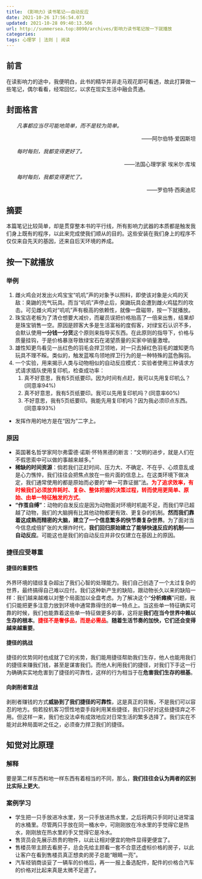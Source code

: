 ```yaml
---
title: 《影响力》读书笔记——自动反应
date: 2021-10-26 17:56:54.073
updated: 2021-10-28 09:40:13.506
url: http://summersea.top:8090/archives/影响力读书笔记按一下就播放
categories: 
tags: 心理学 | 法则 | 阅读
---
```


## 前言


在读影响力的途中，我便明白，此书的精华并非走马观花即可看透，故此打算做一些笔记，偶尔看看，经常回忆，以求在现实生活中融会贯通。


## 封面格言
<p style="text-indent:2em;font-style:oblique">凡事都应当尽可能地简单，而不是较为简单。
<p align="right">——阿尔伯特·爱因斯坦</p>

<p style="text-indent:2em;font-style:oblique">每时每刻，我都变得更好了。
<p align="right">——法国心理学家 埃米尔·库埃</p>

<p style="text-indent:2em;font-style:oblique">每时每刻，我都变得更忙了。
<p align="right">——罗伯特·西奥迪尼</p>


## 摘要

本篇笔记比较简单，却是贯穿整本书的平行线，所有影响力武器的本质都是触发我们身上既有的程序，以此来完成使我们顺从的目的。这些安装在我们身上的程序不仅仅来自先天的基因，还来自后天环境的养成。


## 按一下就播放

### 举例
1. 雌火鸡会对发出火鸡宝宝“叽叽”声的对象予以照料，即使该对象是火鸡的天敌：臭鼬的充气玩具。而当“叽叽”声停止后，臭鼬玩具会遭到雌火鸡猛烈的攻击。可见雌火鸡对“叽叽”声有极高的依赖性，就像一盘磁带，按一下就播放。
2. 珠宝店老板为了清仓想要大减价，而雇员误把价格抬高了一倍来出售，结果却是珠宝销售一空。原因是顾客大多是生活富裕的度假客，对绿宝石认识不多，会默认使用**一分钱一分货**这个原则来指导买东西。在此原则的指导下，价格与质量挂钩，于是价格暴涨导致绿宝石在渴望质量的买家中销量激增。
3. 雄性知更鸟看见一丛红色的羽毛会捍卫领地，对一只去掉红色羽毛的雄知更鸟玩具不理不睬。类似的，触发蓝喉鸟领地捍卫行为的是一种特殊的蓝色胸羽。
4. 一个实验，用来揭示人类与动物相似的自动反应模式：实验者使用三种请求方式请求插队使用复印机，检查成功率：
	1. 真不好意思，我有5页纸要印。因为时间有点赶，我可以先用复印机么？(同意率94%)
	2. 真不好意思，我有5页纸要印。我可以先用复印机吗？(同意率60%)
	3. 不好意思，我有5页纸要印。我能先用复印机吗？因为我必须印点东西。(同意率93%)

- 发挥作用的地方是在“因为”二字上。







### 原因
- 英国著名哲学家阿尔弗雷德·诺斯·怀特黑德的断言：“文明的进步，就是人们在不假思索中可以做的事越来越多。”
- **稀缺的时间资源**：倘若我们正赶时间、压力大、不确定、不在乎、心烦意乱或是心力憔悴，我们往往会把焦点放在一些片面的信息上。在这类环境下做决定，我们通常使用的都是原始而必要的“单一可靠证据”法。**<font style="color:red">为了追求效率，有时候我们必须放弃耗时、复杂、整体把握的决策过程，转而使用更简单、原始、由单一特征触发的方式**。</font>
- **“作茧自缚”**：动物的自发反应是因为动物面对环境时机能不足，而我们早已超越了动物，我们的大脑拥有比其他动物都更有效、更复杂的机制。**然而我们靠着这成熟而精密的大脑，建立了一个信息繁多的快节奏复杂世界**。为了面对当今信息成倍扩张的大爆炸时代，**我们回归原始建立了能够快速反应的机制——自动反应**。可能这也是我们的自动反应并非仅仅建立在基因上的原因。




### 捷径应受尊重

#### 捷径的重要性

外界环境的错综复杂超出了我们心智的处理能力。我们自己创造了一个太过复杂的世界，最终搞得自己难以应付。我们这种新产生的缺陷，跟动物长久以来的缺陷一样：我们越来越难以对整个局面加以全盘考虑。为了解决这个“**分析瘫痪**”问题，我们只能把更多注意力放到环境中通常靠得住的单一特点上。当这些单一特征确实可靠的时候，我们也能靠着这些单一特征做更多的事，这将是**我们在当今世界中赖以生存的根本**。**<font style="color:red">捷径不是奢侈品，而是必需品</font>**。**随着生活节奏的加快，它们还会变得越来越重要**。

#### 捷径的挑战

捷径的优势同时也成就了它的劣势，我们能用捷径帮助我们生存，他人也能用我们的捷径来赚我们钱，甚至是谋害我们。而他人利用我们的捷径，对我们下手这一行为确确实实地危害到了捷径的可靠性，这样的行为相当于在**危害我们生存的根基**。

#### 向剥削者宣战
剥削者赚钱的方式**威胁到了我们捷径的可靠性**，这是真正的背叛，不是我们可以容忍的地方。倘若投机客习惯性地耍手段利用某些捷径，我们只好对这些捷径弃之不用。但这样一来，我们也没法卓有成效地应对日常生活的繁多选择了。我们实在不能对此种局面听之任之，必须奋力捍卫我们的捷径。



## 知觉对比原理

### 解释

要是第二样东西和地一样东西有着相当的不同，那么，**我们往往会认为两者的区别比实际上更大**。

### 案例学习

- 学生把一只手放进冷水里，另一只手放进热水里，之后将两只手同时让进常温的水桶里。尽管两只手放在同一桶水中，可刚刚放在冷水里的手觉得它是热水，刚刚放在热水里的手又觉得它是冷水。
- 售货员会先展示昂贵的物件，以此让相对便宜的物件显得更便宜了。
- 售楼员带主顾去看房子，总会先给主顾看一套不合意还虚标价格的房子，以此让客户在看到售楼员真正想卖的房子总能“眼睛一亮”。
- 汽车经销商谈妥了一辆车的价格后，再一一报上备选配件，配件的价格合汽车的价格对比起来真是太微不足道了。